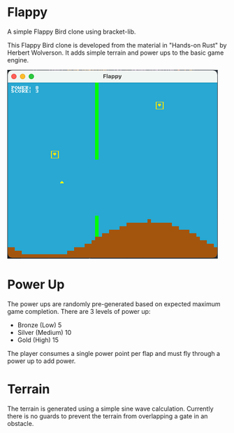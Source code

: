 # Flappy


A simple Flappy Bird clone using bracket-lib.


This Flappy Bird clone is developed from the material in "Hands-on Rust" by Herbert Wolverson. It adds simple terrain and power ups to the basic game engine. 

![sc](resources/screenshot.png "Screenshot")

# Power Up

The power ups are randomly pre-generated based on expected maximum game completion. There are 3 levels of power up:

* Bronze (Low)       5
* Silver (Medium)   10
* Gold   (High)     15

The player consumes a single power point per flap and must fly through a power up to add power.

# Terrain

The terrain is generated using a simple sine wave calculation. Currently there is no guards to prevent the terrain from overlapping a gate in an obstacle.